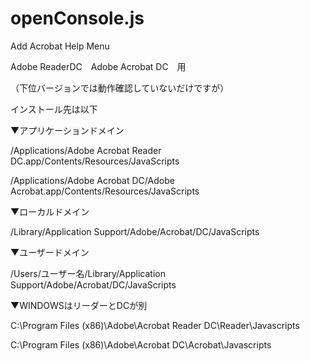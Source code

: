 # openConsole.js

Add Acrobat Help Menu

Adobe ReaderDC　Adobe Acrobat DC　用

（下位バージョンでは動作確認していないだけですが）

インストール先は以下

▼アプリケーションドメイン

/Applications/Adobe Acrobat Reader DC.app/Contents/Resources/JavaScripts

/Applications/Adobe Acrobat DC/Adobe Acrobat.app/Contents/Resources/JavaScripts


▼ローカルドメイン

/Library/Application Support/Adobe/Acrobat/DC/JavaScripts


▼ユーザードメイン

/Users/ユーザー名/Library/Application Support/Adobe/Acrobat/DC/JavaScripts


▼WINDOWSはリーダーとDCが別

C:\Program Files (x86)\Adobe\Acrobat Reader DC\Reader\Javascripts

C:\Program Files (x86)\Adobe\Acrobat DC\Acrobat\Javascripts

